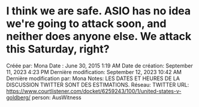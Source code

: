 # I think we are safe. ASIO has no idea we're going to attack soon, and neither does anyone else. We attack this Saturday, right?

Créée par: Mona
Date : June 30, 2015 1:19 AM
Date de création: September 11, 2023 4:23 PM
Dernière modification: September 12, 2023 10:42 AM
Dernière modification par: Mona
Notes: LES DATES ET HEURES DE LA DISCUSSION TWITTER SONT DES ESTIMATIONS.
Réseau: TWITTER
URL: https://www.courtlistener.com/docket/6259243/100/1/united-states-v-goldberg/
person: AusWitness